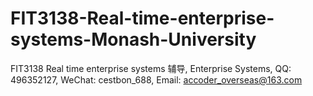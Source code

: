# FIT3138-Real-time-enterprise-systems-Monash-University
FIT3138 Real time enterprise systems 辅导, Enterprise Systems, QQ: 496352127, WeChat: cestbon_688, Email: accoder_overseas@163.com
